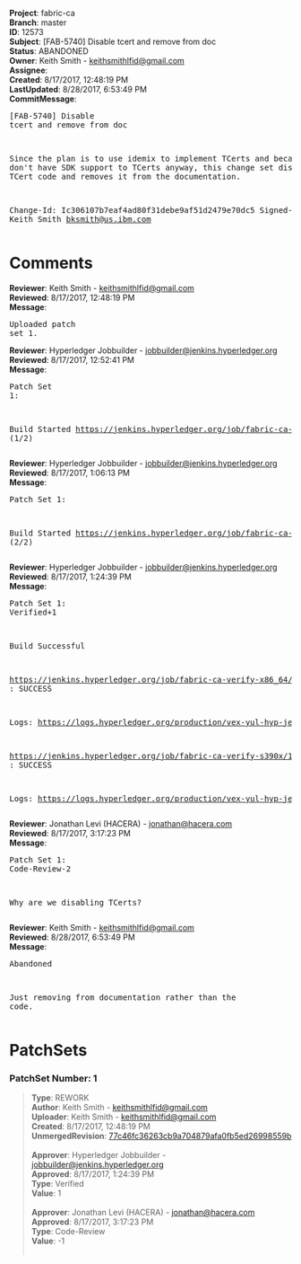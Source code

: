 <strong>Project</strong>: fabric-ca<br><strong>Branch</strong>: master<br><strong>ID</strong>: 12573<br><strong>Subject</strong>: [FAB-5740] Disable tcert and remove from doc<br><strong>Status</strong>: ABANDONED<br><strong>Owner</strong>: Keith Smith - keithsmithlfid@gmail.com<br><strong>Assignee</strong>:<br><strong>Created</strong>: 8/17/2017, 12:48:19 PM<br><strong>LastUpdated</strong>: 8/28/2017, 6:53:49 PM<br><strong>CommitMessage</strong>:<br><pre>[FAB-5740] Disable tcert and remove from doc

Since the plan is to use idemix to implement TCerts
and because we don't have SDK support to TCerts anyway,
this change set disables the TCert code and removes
it from the documentation.

Change-Id: Ic306107b7eaf4ad80f31debe9af51d2479e70dc5
Signed-off-by: Keith Smith <bksmith@us.ibm.com>
</pre><h1>Comments</h1><strong>Reviewer</strong>: Keith Smith - keithsmithlfid@gmail.com<br><strong>Reviewed</strong>: 8/17/2017, 12:48:19 PM<br><strong>Message</strong>: <pre>Uploaded patch set 1.</pre><strong>Reviewer</strong>: Hyperledger Jobbuilder - jobbuilder@jenkins.hyperledger.org<br><strong>Reviewed</strong>: 8/17/2017, 12:52:41 PM<br><strong>Message</strong>: <pre>Patch Set 1:

Build Started https://jenkins.hyperledger.org/job/fabric-ca-verify-x86_64/1629/ (1/2)</pre><strong>Reviewer</strong>: Hyperledger Jobbuilder - jobbuilder@jenkins.hyperledger.org<br><strong>Reviewed</strong>: 8/17/2017, 1:06:13 PM<br><strong>Message</strong>: <pre>Patch Set 1:

Build Started https://jenkins.hyperledger.org/job/fabric-ca-verify-s390x/1634/ (2/2)</pre><strong>Reviewer</strong>: Hyperledger Jobbuilder - jobbuilder@jenkins.hyperledger.org<br><strong>Reviewed</strong>: 8/17/2017, 1:24:39 PM<br><strong>Message</strong>: <pre>Patch Set 1: Verified+1

Build Successful 

https://jenkins.hyperledger.org/job/fabric-ca-verify-x86_64/1629/ : SUCCESS

Logs: https://logs.hyperledger.org/production/vex-yul-hyp-jenkins-1/fabric-ca-verify-x86_64/1629

https://jenkins.hyperledger.org/job/fabric-ca-verify-s390x/1634/ : SUCCESS

Logs: https://logs.hyperledger.org/production/vex-yul-hyp-jenkins-1/fabric-ca-verify-s390x/1634</pre><strong>Reviewer</strong>: Jonathan Levi (HACERA) - jonathan@hacera.com<br><strong>Reviewed</strong>: 8/17/2017, 3:17:23 PM<br><strong>Message</strong>: <pre>Patch Set 1: Code-Review-2

Why are we disabling TCerts?</pre><strong>Reviewer</strong>: Keith Smith - keithsmithlfid@gmail.com<br><strong>Reviewed</strong>: 8/28/2017, 6:53:49 PM<br><strong>Message</strong>: <pre>Abandoned

Just removing from documentation rather than the code.</pre><h1>PatchSets</h1><h3>PatchSet Number: 1</h3><blockquote><strong>Type</strong>: REWORK<br><strong>Author</strong>: Keith Smith - keithsmithlfid@gmail.com<br><strong>Uploader</strong>: Keith Smith - keithsmithlfid@gmail.com<br><strong>Created</strong>: 8/17/2017, 12:48:19 PM<br><strong>UnmergedRevision</strong>: [77c46fc36263cb9a704879afa0fb5ed26998559b](https://github.com/hyperledger-gerrit-archive/fabric-ca/commit/77c46fc36263cb9a704879afa0fb5ed26998559b)<br><br><strong>Approver</strong>: Hyperledger Jobbuilder - jobbuilder@jenkins.hyperledger.org<br><strong>Approved</strong>: 8/17/2017, 1:24:39 PM<br><strong>Type</strong>: Verified<br><strong>Value</strong>: 1<br><br><strong>Approver</strong>: Jonathan Levi (HACERA) - jonathan@hacera.com<br><strong>Approved</strong>: 8/17/2017, 3:17:23 PM<br><strong>Type</strong>: Code-Review<br><strong>Value</strong>: -1<br><br></blockquote>